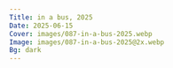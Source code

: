 ```yaml
---
Title: in a bus, 2025
Date: 2025-06-15
Cover: images/087-in-a-bus-2025.webp
Image: images/087-in-a-bus-2025@2x.webp
Bg: dark
---
```

